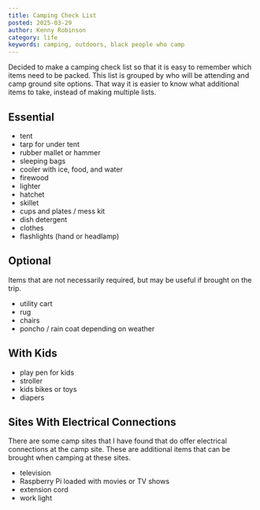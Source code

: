 ```yaml
---
title: Camping Check List
posted: 2025-03-29
author: Kenny Robinson
category: life
keywords: camping, outdoors, black people who camp
---
```


Decided to make a camping check list so that it is easy to remember which items need to be packed. 
This list is grouped by who will be attending and camp ground site options. That way it is easier 
to know what additional items to take, instead of making multiple lists.

## Essential

* tent
* tarp for under tent
* rubber mallet or hammer
* sleeping bags
* cooler with ice, food, and water
* firewood
* lighter
* hatchet
* skillet
* cups and plates / mess kit
* dish detergent
* clothes
* flashlights (hand or headlamp)

## Optional

Items that are not necessarily required, but may be useful if brought on the trip.

* utility cart
* rug
* chairs
* poncho / rain coat depending on weather

## With Kids

* play pen for kids
* stroller
* kids bikes or toys
* diapers

## Sites With Electrical Connections

There are some camp sites that I have found that do offer electrical connections at the camp 
site. These are additional items that can be brought when camping at these sites.

* television
* Raspberry Pi loaded with movies or TV shows
* extension cord
* work light
